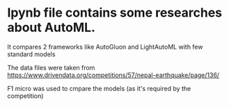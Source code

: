 # Ipynb file contains some researches about AutoML. 

It compares 2 frameworks like AutoGluon and LightAutoML with few standard models

The data files were taken from https://www.drivendata.org/competitions/57/nepal-earthquake/page/136/

F1 micro was used to cmpare the models (as it's required by the competition)
